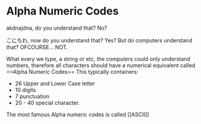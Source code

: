 # Alpha Numeric Codes
akdnajdna, do you understand that? No?

こにちわ, now do you understand that? Yes?  But do computers understand that? OFCOURSE... NOT.

What every we type, a string or etc, the computers could only understand numbers, therefore all characters should have a numerical equivalent called ==Alpha Numeric Codes==
This typically containers:
- 26 Upper and Lower Case letter
- 10 digits
- 7 punctuation
- 20 - 40 special character.

The most famous Alpha numeric codes is called [[ASCII]]